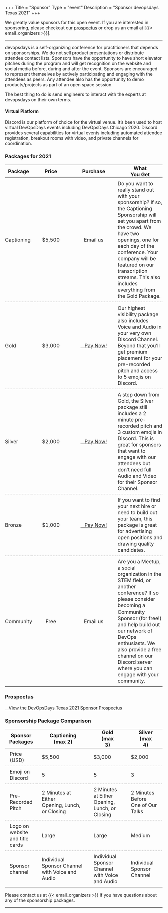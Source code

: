 +++
Title = "Sponsor"
Type = "event"
Description = "Sponsor devopsdays Texas 2021"
+++

<style>
  thead th:not(:first-child) {
    padding: 0 2.5rem;
  }
  tbody tr {
    border-top: 1px dashed #BDBDBD;
  }
  tbody tr:last-child {
      border-bottom: 1px dashed #BDBDBD;
    }
  tbody td {
    padding: 0.5rem 0;
  }
  tbody.comparison td {
	padding-left: 15px;
	padding-right: 15px;
  }
</style>

We greatly value sponsors for this open event.  If you are interested in sponsoring, please checkout our <a href="https://assets.devopsdays.org/events/2021/texas/devopsdays-texas-2021-prospectus.pdf">prospectus</a> or drop us an email at [{{< email_organizers >}}].

<hr>

devopsdays is a self-organizing conference for practitioners that depends on sponsorships. We do not sell product presentations or distribute attendee contact lists. Sponsors have the opportunity to have short elevator pitches during the program and will get recognition on the website and social media before, during and after the event. Sponsors are encouraged to represent themselves by actively participating and engaging with the attendees as peers. Any attendee also has the opportunity to demo products/projects as part of an open space session.
<p>
The best thing to do is send engineers to interact with the experts at devopsdays on their own terms.
<p>

#### Virtual Platform
Discord is our platform of choice for the virtual venue. It’s been used to host virtual DevOpsDays events including
DevOpsDays Chicago 2020. Discord provides several capabilities for virtual events including automated attendee
registration, breakout rooms with video, and private channels for coordination.
<p>

<p></p>

### Packages for 2021

| Package | Price | Purchase | What You Get |
| --- | :---: | :---: | --- |
| Captioning | $5,500 | Email us | Do you want to really stand out with your sponsorship? If so, the Captioning Sponsorship will set you apart from the crowd. We have two openings, one for each day of the conference. Your company will be featured on our transcription streams. This also includes everything from the Gold Package. |
| Gold 	 | $3,000 | <a href="https://www.paypal.com/cgi-bin/webscr?cmd=_s-xclick&hosted_button_id=44B7GQS5APZAN" class="btn btn-success"><i class="fa fa-money fa-lg"></i>&nbsp;&nbsp;&nbsp;Pay Now!</a> | Our highest visibility package also includes Voice and Audio in your very own DIscord Channel. Beyond that you’ll get premium placement for your pre-recorded pitch and access to 5 emojis on Discord. |
| Silver | $2,000 | <a href="https://www.paypal.com/cgi-bin/webscr?cmd=_s-xclick&hosted_button_id=TH9MMZDRDML8J" class="btn btn-success"><i class="fa fa-money fa-lg"></i>&nbsp;&nbsp;&nbsp;Pay Now!</a> | A step down from Gold, the Silver package still includes a 2 minute pre-recorded pitch and 3 custom emojis in Discord. This is great for sponsors that want to engage with our attendees but don’t need full Audio and Video for their Sponsor Channel.|
| Bronze | $1,000 | <a href="https://www.paypal.com/cgi-bin/webscr?cmd=_s-xclick&hosted_button_id=HUH8WC4WGGV6U" class="btn btn-success"><i class="fa fa-money fa-lg"></i>&nbsp;&nbsp;&nbsp;Pay Now!</a> | If you want to find your next hire or need to build out your team, this package is great for advertising open positions and drawing quality candidates.|
| Community | Free | Email us | Are you a Meetup, a social organization in the STEM field, or another conference? If so please consider becoming a Community Sponsor (for free!) and help build out our network of DevOps enthusiasts. We also provide a free channel on our Discord server where you can engage with your community. |

<p></p>


### Prospectus

<a href="https://assets.devopsdays.org/events/2021/texas/devopsdays-texas-2021-prospectus.pdf" class="btn btn-primary"><i class="fa fa-folder fa-lg"></i>&nbsp;&nbsp;&nbsp;View the DevOpsDays Texas 2021 Sponsor Prospectus</a> 

<p></p>

### Sponsorship Package Comparison

<table cellspacing=1>
<thead>
<tr>
	<th>Sponsor Packages</th>
	<th>Captioning<br/>(max 2)</th>
	<th>Gold<br/>(max 3)</th>
	<th>Silver<br/>(max 4)</th>
	<th>Bronze<br/>(max 4)</th>
	<th>Community<br/>Unlimited</th>
</tr>
</thead>
<tbody class="comparison">
<tr>
	<td>Price (USD)</td>
	<td>$5,500</td>
	<td>$3,000</td>
	<td>$2,000</td>
	<td>$1,000</td>
	<td>Free</td>
</tr>

<tr>
	<td>Emoji on Discord</td>
	<td>5</td>
	<td>5</td>
	<td>3</td>
	<td>1</td>
	<td>1</td>
</tr>

<tr>
	<td>Pre-Recorded Pitch</td>
	<td class="comp">2 Minutes at Either<br/>Opening, Lunch, or Closing</td>
	<td>2 Minutes at Either<br/>Opening, Lunch, or Closing</td>
	<td>2 Minutes Before<br/>One of Our Talks</td>
	<td>1 Minute During<br/>Ignite Talks</td>
	<td>1 minute, time TBD</td>
</tr>

<tr>
	<td>Logo on website and title cards</td>
	<td>Large</td>
	<td>Large</td>
	<td>Medium</td>
	<td>Small</td>
	<td>Small</td>
</tr>

<tr>
	<td>Sponsor channel</td>
	<td>Individual Sponsor Channel<br/> with Voice and Audio</td>
	<td>Individual Sponsor Channel<br/> with Voice and Audio</td>
	<td>Individual Sponsor Channel</td>
	<td>Individual Sponsor Channel</td>
	<td>Individual Community Channels</td>
</tr>

</tbody>
</table>

<p></p>

Please contact us at {{< email_organizers >}} if you have questions about any of the sponsorship packages.

<hr/>
